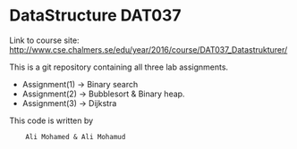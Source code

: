 DataStructure DAT037
=============

Link to course site: http://www.cse.chalmers.se/edu/year/2016/course/DAT037_Datastrukturer/

This is a git repository containing all three lab assignments.

* Assignment(1) -> Binary search
* Assignment(2) -> Bubblesort & Binary heap.
* Assignment(3) -> Dijkstra

This code is written by

		Ali Mohamed & Ali Mohamud

